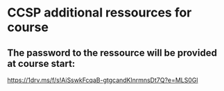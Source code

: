 # CCSP additional ressources for course  

## The password to the ressource will be provided at course start:  
https://1drv.ms/f/s!AiSswkFcqaB-gtgcandKlnrmnsDt7Q?e=MLS0Gl  